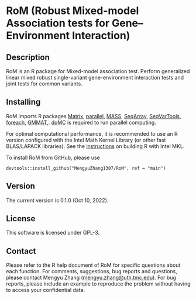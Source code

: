 # RoM (Robust Mixed-model Association tests for Gene–Environment Interaction)

## Description

RoM is an R package for Mixed-model association test. Perform generalized linear mixed robust single-variant gene-environment interaction tests and joint tests for common variants.

## Installing

RoM imports R packages 
[Matrix](https://cran.r-project.org/web/packages/Matrix/index.html), 
[parallel](https://cran.r-project.org/web/views/HighPerformanceComputing.html), 
[MASS](https://cran.r-project.org/web/packages/MASS/index.html), 
[SeqArray](http://bioconductor.org/packages/release/bioc/html/SeqArray.html), 
[SeqVarTools](https://bioconductor.org/packages/release/bioc/html/SeqVarTools.html), 
[foreach](https://cran.r-project.org/web/packages/foreach/index.html), 
[GMMAT](https://cran.r-project.org/web/packages/GMMAT/index.html),.
[doMC](https://cran.r-project.org/web/packages/doMC/index.html) is required to run parallel computing.

For optimal computational performance, it is recommended to use an R version configured with the Intel Math Kernel Library (or other fast BLAS/LAPACK libraries). See the [instructions](https://www.intel.com/content/www/us/en/developer/articles/technical/using-onemkl-with-r.html) 
on building R with Intel MKL.

To install RoM from GitHub, please use

```
devtools::install_github("MengyuZhang1307/RoM", ref = "main")
```

## Version

The current version is 0.1.0 (Oct 10, 2022).

## License

This software is licensed under GPL-3.

## Contact

Please refer to the R help document of RoM for specific questions about each function. 
For comments, suggestions, bug reports and questions, please contact Mengyu Zhang (mengyu.zhang@uth.tmc.edu). 
For bug reports, please include an example to reproduce the problem without having to access your confidential data.

